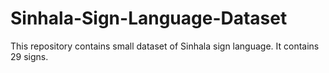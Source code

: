 # Sinhala-Sign-Language-Dataset
This repository contains small dataset of Sinhala sign language. It contains 29 signs.
